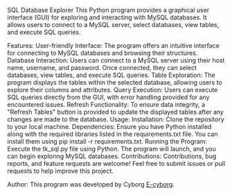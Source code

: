 SQL Database Explorer
This Python program provides a graphical user interface (GUI) for exploring and interacting with MySQL databases. It allows users to connect to a MySQL server, select databases, view tables, and execute SQL queries.

Features:
User-friendly Interface: The program offers an intuitive interface for connecting to MySQL databases and browsing their structures.
Database Interaction: Users can connect to a MySQL server using their host name, username, and password. Once connected, they can select databases, view tables, and execute SQL queries.
Table Exploration: The program displays the tables within the selected database, allowing users to explore their columns and attributes.
Query Execution: Users can execute SQL queries directly from the GUI, with error handling provided for any encountered issues.
Refresh Functionality: To ensure data integrity, a "Refresh Tables" button is provided to update the displayed tables after any changes are made to the database.
Usage:
Installation: Clone the repository to your local machine.
Dependencies: Ensure you have Python installed along with the required libraries listed in the requirements.txt file. You can install them using pip install -r requirements.txt.
Running the Program: Execute the tk_sql.py file using Python. The program will launch, and you can begin exploring MySQL databases.
Contributions:
Contributions, bug reports, and feature requests are welcome! Feel free to submit issues or pull requests to help improve this project.

Author:
This program was developed by Cyborg [E-cyborg](https://github.com/E-cyborg/).
